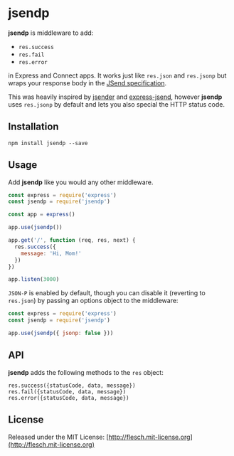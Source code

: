 # jsendp

**jsendp** is middleware to add:

- `res.success`
- `res.fail`
- `res.error`

in Express and Connect apps. It works just like `res.json` and `res.jsonp` but wraps your response body in the [JSend specification](http://labs.omniti.com/labs/jsend).

This was heavily inspired by [jsender](https://www.npmjs.org/package/jsender) and [express-jsend](https://www.npmjs.org/package/express-jsend), however **jsendp** uses `res.jsonp` by default and lets you also special the HTTP status code.

## Installation

```
npm install jsendp --save
```

## Usage

Add **jsendp** like you would any other middleware.

```js
const express = require('express')
const jsendp = require('jsendp')

const app = express()

app.use(jsendp())

app.get('/', function (req, res, next) {
  res.success({
    message: 'Hi, Mom!'
  })
})

app.listen(3000)
```

`JSON-P` is enabled by default, though you can disable it (reverting to `res.json`) by passing an options object to the middleware:

```js
const express = require('express')
const jsendp = require('jsendp')

app.use(jsendp({ jsonp: false }))
```

## API

**jsendp** adds the following methods to the `res` object:

```
res.success({statusCode, data, message})
res.fail({statusCode, data, message})
res.error({statusCode, data, message})
```

## License

Released under the MIT License: [http://flesch.mit-license.org](http://flesch.mit-license.org)